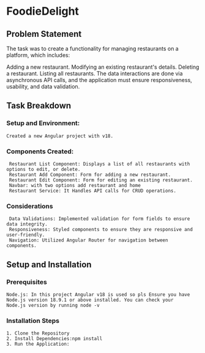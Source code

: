 # FoodieDelight

## Problem Statement
   The task was to create a functionality for managing restaurants on a platform, which includes:

   Adding a new restaurant.
   Modifying an existing restaurant's details.
   Deleting a restaurant.
   Listing all restaurants.
   The data interactions are done via asynchronous API calls, and the application must ensure responsiveness, usability, and data validation.

## Task Breakdown
  ### Setup and Environment:

    Created a new Angular project with v18.

  ### Components Created:

     Restaurant List Component: Displays a list of all restaurants with options to edit, or delete.
     Restaurant Add Component: Form for adding a new restaurant.
     Restaurant Edit Component: Form for editing an existing restaurant.
     Navbar: with two options add restaurant and home 
     Restaurant Service: It Handles API calls for CRUD operations.

  ### Considerations
     Data Validations: Implemented validation for form fields to ensure data integrity.
     Responsiveness: Styled components to ensure they are responsive and user-friendly.
     Navigation: Utilized Angular Router for navigation between components.

## Setup and Installation

   ### Prerequisites
    Node.js: In this project Angular v18 is used so pls Ensure you have Node.js version 18.9.1 or above installed. You can check your     Node.js version by running node -v

  ### Installation Steps
    1. Clone the Repository
    2. Install Dependencies:npm install
    3. Run the Application:
